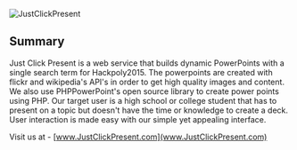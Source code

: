 ![JustClickPresent](http://i.imgur.com/Ebw9DCs.png)

## Summary 

Just Click Present is a web service that builds dynamic PowerPoints with a single search term for Hackpoly2015. The powerpoints are created with flickr and wikipedia's API's in order to get high quality images and content. We also use PHPPowerPoint's open source library to create power points using PHP. Our target user is a high school or college student that has to present on a topic but doesn't have the time or knowledge to create a deck. User interaction is made easy with our simple yet appealing interface.


Visit us at - [www.JustClickPresent.com](www.JustClickPresent.com)







